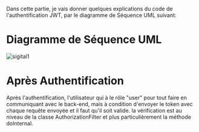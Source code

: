 
Dans cette partie, je vais donner quelques explications du code de l'authentification JWT, par le diagramme de Séquence UML suivant:

# Diagramme de Séquence UML

![sigital1](https://user-images.githubusercontent.com/56519992/98405215-2a1c8100-206c-11eb-9df8-acb558e69666.PNG)

# Après Authentification

Après l'authentification, l'utilisateur qui à le rôle "user" pour tout faire en communiquant avec le back-end, mais à condition d'envoyer 
le token avec chaque requête envoyée et il faut qu'il soit valide. la vérification est au niveau de la classe AuthorizationFilter 
et plus particulièrement la méthode doInternal.

